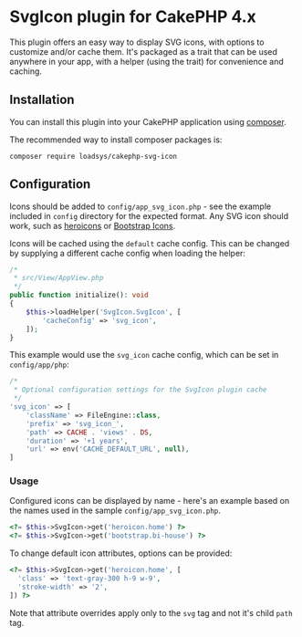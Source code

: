 # SvgIcon plugin for CakePHP 4.x

This plugin offers an easy way to display SVG icons, with options to customize and/or cache them. It's packaged as a trait that can be used anywhere in your app, with a helper (using the trait) for convenience and caching.

## Installation

You can install this plugin into your CakePHP application using [composer](https://getcomposer.org).

The recommended way to install composer packages is:

```
composer require loadsys/cakephp-svg-icon
```

## Configuration

Icons should be added to `config/app_svg_icon.php` - see the example included in `config` directory for the expected format. Any SVG icon should work, such as [heroicons](https://heroicons.com) or [Bootstrap Icons](https://icons.getbootstrap.com).

Icons will be cached using the `default` cache config. This can be changed by supplying a different cache config when loading the helper:

``` php
/*
 * src/View/AppView.php
 */
public function initialize(): void
{
    $this->loadHelper('SvgIcon.SvgIcon', [
        'cacheConfig' => 'svg_icon',
    ]);
}
```

This example would use the `svg_icon` cache config, which can be set in `config/app/php`:

``` php
/*
 * Optional configuration settings for the SvgIcon plugin cache
 */
'svg_icon' => [
    'className' => FileEngine::class,
    'prefix' => 'svg_icon_',
    'path' => CACHE . 'views' . DS,
    'duration' => '+1 years',
    'url' => env('CACHE_DEFAULT_URL', null),
]
```

### Usage

Configured icons can be displayed by name - here's an example based on the names used in the sample `config/app_svg_icon.php`.

``` php
<?= $this->SvgIcon->get('heroicon.home') ?>
<?= $this->SvgIcon->get('bootstrap.bi-house') ?>
```

To change default icon attributes, options can be provided:

``` php
<?= $this->SvgIcon->get('heroicon.home', [
  'class' => 'text-gray-300 h-9 w-9',
  'stroke-width' => '2',
]) ?>
```

Note that attribute overrides apply only to the `svg` tag and not it's child `path` tag.
